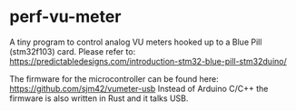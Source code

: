 # perf-vu-meter

A tiny program to control analog VU meters hooked up to a Blue Pill (stm32f103) card.
Please refer to: <https://predictabledesigns.com/introduction-stm32-blue-pill-stm32duino/>

The firmware for the microcontroller can be found here: <https://github.com/sjm42/vumeter-usb>
Instead of Arduino C/C++ the firmware is also written in Rust and it talks USB.
